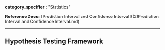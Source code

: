 **category_specifier** : "Statistics"

**Reference Docs:** [Prediction Interval and Confidence Interval]((2)Prediction Interval and Confidence Interval.md)

---

## Hypothesis Testing Framework

